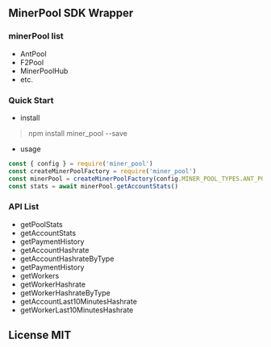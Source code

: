 ## MinerPool SDK Wrapper

### minerPool list

+ AntPool
+ F2Pool
+ MinerPoolHub
+ etc.

### Quick Start

+ install  
> npm install miner_pool --save

+ usage  
```javascript
const { config } = require('miner_pool')
const createMinerPoolFactory = require('miner_pool')
const minerPool = createMinerPoolFactory(config.MINER_POOL_TYPES.ANT_POOL, { key: 'foo', secret: 'bar', accountName: 'zzz'})
const stats = await minerPool.getAccountStats()

```

### API List

+ getPoolStats
+ getAccountStats
+ getPaymentHistory
+ getAccountHashrate
+ getAccountHashrateByType
+ getPaymentHistory
+ getWorkers
+ getWorkerHashrate
+ getWorkerHashrateByType
+ getAccountLast10MinutesHashrate
+ getWorkerLast10MinutesHashrate


## License MIT
